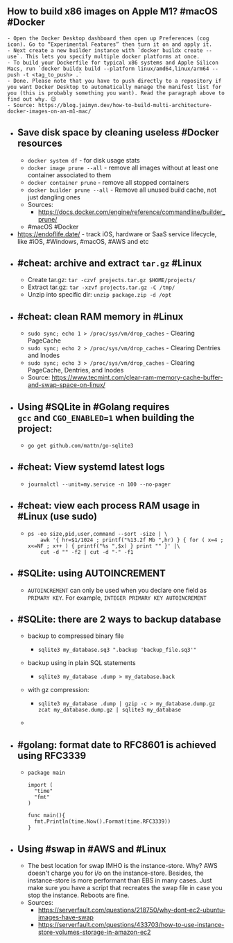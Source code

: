 ## How to build x86 images on Apple M1? #macOS #Docker
	- Open the Docker Desktop dashboard then open up Preferences (cog icon). Go to “Experimental Features” then turn it on and apply it.
	- Next create a new builder instance with `docker buildx create --use`. This lets you specify multiple docker platforms at once.
	- To build your Dockerfile for typical x86 systems and Apple Silicon Macs, run `docker buildx build --platform linux/amd64,linux/arm64 --push -t <tag_to_push> .`
	- Done. Please note that you have to push directly to a repository if you want Docker Desktop to automatically manage the manifest list for you (this is probably something you want). Read the paragraph above to find out why. 😉
	- Source: https://blog.jaimyn.dev/how-to-build-multi-architecture-docker-images-on-an-m1-mac/
- ## Save disk space by cleaning useless #Docker resources
	- `docker system df` - for disk usage stats
	- `docker image prune --all` - remove all images without at least one container associated to them
	- `docker container prune` - remove all stopped containers
	- `docker builder prune --all` - Remove all unused build cache, not just dangling ones
	- Sources:
		- https://docs.docker.com/engine/reference/commandline/builder_prune/
	- #macOS #Docker
- https://endoflife.date/ - track iOS, hardware or SaaS service lifecycle, like #iOS, #Windows, #macOS, #AWS and etc
- ## #cheat: archive and extract `tar.gz` #Linux
	- Create tar.gz: `tar -czvf projects.tar.gz $HOME/projects/`
	- Extract tar.gz: `tar -xzvf projects.tar.gz -C /tmp/`
	- Unzip into specific dir: `unzip package.zip -d /opt`
- ## #cheat: clean RAM memory in #Linux
	- `sudo sync; echo 1 > /proc/sys/vm/drop_caches` - Clearing PageCache
	- `sudo sync; echo 2 > /proc/sys/vm/drop_caches` - Clearing Dentries and Inodes
	- `sudo sync; echo 3 > /proc/sys/vm/drop_caches` - Clearing PageCache, Dentries, and Inodes
	- Source: https://www.tecmint.com/clear-ram-memory-cache-buffer-and-swap-space-on-linux/
- ## Using #SQLite in #Golang requires `gcc` and `CGO_ENABLED=1` when building the project:
	- `go get github.com/mattn/go-sqlite3`
- ## #cheat: View systemd latest logs
	- ```
	  journalctl --unit=my.service -n 100 --no-pager
	  ```
- ## #cheat: view each process RAM usage in #Linux (use sudo)
	- ```
	  ps -eo size,pid,user,command --sort -size | \
	      awk '{ hr=$1/1024 ; printf("%13.2f Mb ",hr) } { for ( x=4 ; x<=NF ; x++ ) { printf("%s ",$x) } print "" }' |\
	      cut -d "" -f2 | cut -d "-" -f1
	  ```
- ## #SQLite: using AUTOINCREMENT
	- `AUTOINCREMENT` can only be used when you declare one field as `PRIMARY KEY`. For example, `INTEGER PRIMARY KEY AUTOINCREMENT`
- ## #SQLite: there are 2 ways to backup database
	- backup to compressed binary file
		- ```
		  sqlite3 my_database.sq3 ".backup 'backup_file.sq3'"
		  ```
	- backup using in plain SQL statements
		- ```
		  sqlite3 my_database .dump > my_database.back
		  ```
	- with gz compression:
		- ```
		  sqlite3 my_database .dump | gzip -c > my_database.dump.gz
		  zcat my_database.dump.gz | sqlite3 my_database
		  ```
	-
- ## #golang: format date to RFC8601 is achieved using RFC3339
	- ```
	  package main
	  
	  import (
	    "time"
	    "fmt"
	  )
	  
	  func main(){
	    fmt.Println(time.Now().Format(time.RFC3339))
	  }
	  ```
- ## Using #swap in #AWS and #Linux
	- The best location for swap IMHO is the instance-store. Why? AWS doesn't charge you for i/o on the instance-store. Besides, the instance-store is more performant than EBS in many cases. Just make sure you have a script that recreates the swap file in case you stop the instance. Reboots are fine.
	- Sources:
		- https://serverfault.com/questions/218750/why-dont-ec2-ubuntu-images-have-swap
		- https://serverfault.com/questions/433703/how-to-use-instance-store-volumes-storage-in-amazon-ec2